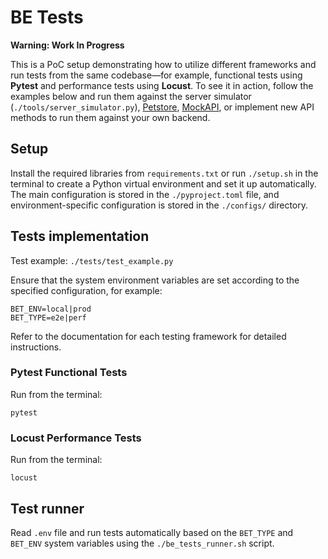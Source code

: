 # BE Tests

**Warning: Work In Progress**

This is a PoC setup demonstrating how to utilize different frameworks and run tests from the same codebase—for example, functional tests using __Pytest__ and performance tests using __Locust__. To see it in action, follow the examples below and run them against the server simulator (`./tools/server_simulator.py`), [Petstore](https://petstore.swagger.io/), [MockAPI](https://mockapi.io/), or implement new API methods to run them against your own backend.

## Setup
Install the required libraries from `requirements.txt` or run `./setup.sh` in the terminal to create a Python virtual environment and set it up automatically. The main configuration is stored in the `./pyproject.toml` file, and environment-specific configuration is stored in the `./configs/` directory.

## Tests implementation

Test example: `./tests/test_example.py`

Ensure that the system environment variables are set according to the specified configuration, for example:

```
BET_ENV=local|prod
BET_TYPE=e2e|perf
```

Refer to the documentation for each testing framework for detailed instructions.

### Pytest Functional Tests

Run from the terminal:

```
pytest
```

### Locust Performance Tests

Run from the terminal:

```
locust
```

## Test runner

Read `.env` file and run tests automatically based on the `BET_TYPE` and `BET_ENV` system variables using the `./be_tests_runner.sh` script.
